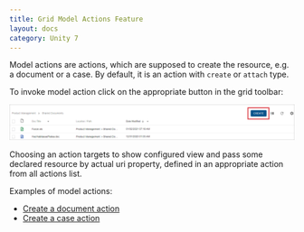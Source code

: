 ```yaml
---
title: Grid Model Actions Feature
layout: docs
category: Unity 7
---
```

Model actions are actions, which are supposed to create the resource, e.g. a document or a case. By default, it is an action with `create` or `attach` type.

To invoke model action click on the appropriate button in the grid toolbar: 

![react_model-action](model-actions/images/gridmodelaction_1.png) 

Choosing an action targets to show configured view and pass some declared resource by actual uri property, defined in an appropriate action from all actions list.

Examples of model actions:

- [Create a document action](../../features/document-management/create-document.md)  
- [Create a case action](../../features/case-management/create-case.md)  

